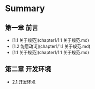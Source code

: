# Summary

## 第一章 前言

* [1.1 关于规范](chapter1/1.1 关于规范.md)
* [1.2 能愿动词](chapter1/1.1 关于规范.md)
* [1.1 关于规范](chapter1/1.1 关于规范.md)


## 第二章 开发环境

* [2.1 开发环境](chapter2/README.md)

